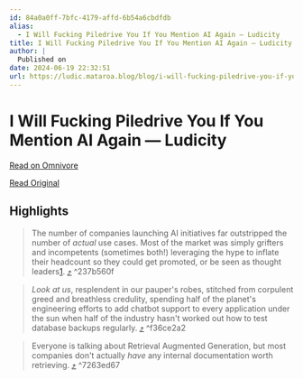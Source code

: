 ```yaml
---
id: 84a0a0ff-7bfc-4179-affd-6b54a6cbdfdb
alias:
  - I Will Fucking Piledrive You If You Mention AI Again — Ludicity
title: I Will Fucking Piledrive You If You Mention AI Again — Ludicity
author: |
  Published on
date: 2024-06-19 22:32:51
url: https://ludic.mataroa.blog/blog/i-will-fucking-piledrive-you-if-you-mention-ai-again/
---
```


# I Will Fucking Piledrive You If You Mention AI Again — Ludicity

[Read on Omnivore](https://omnivore.app/me/https-ludic-mataroa-blog-blog-i-will-fucking-piledrive-you-if-yo-190326aafc9)

[Read Original](https://ludic.mataroa.blog/blog/i-will-fucking-piledrive-you-if-you-mention-ai-again/)

## Highlights

> The number of companies launching AI initiatives far outstripped the number of _actual_ use cases. Most of the market was simply grifters and incompetents (sometimes both!) leveraging the hype to inflate their headcount so they could get promoted, or be seen as thought leaders[1](#fn:1). [⤴️](https://omnivore.app/me/https-ludic-mataroa-blog-blog-i-will-fucking-piledrive-you-if-yo-190326aafc9#237b560f-dda2-4ecf-8952-92fa85c7d139)  ^237b560f

> _Look at us_, resplendent in our pauper's robes, stitched from corpulent greed and breathless credulity, spending half of the planet's engineering efforts to add chatbot support to every application under the sun when half of the industry hasn't worked out how to test database backups regularly. [⤴️](https://omnivore.app/me/https-ludic-mataroa-blog-blog-i-will-fucking-piledrive-you-if-yo-190326aafc9#f36ce2a2-4c3d-40d8-96db-bc35a245e74d)  ^f36ce2a2

> Everyone is talking about Retrieval Augmented Generation, but most companies don't actually _have_ any internal documentation worth retrieving. [⤴️](https://omnivore.app/me/https-ludic-mataroa-blog-blog-i-will-fucking-piledrive-you-if-yo-190326aafc9#7263ed67-8812-4813-8314-713d679b080a)  ^7263ed67

